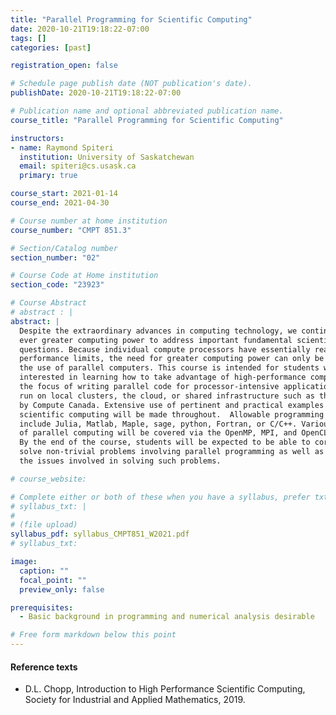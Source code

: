 ```yaml
---
title: "Parallel Programming for Scientific Computing"
date: 2020-10-21T19:18:22-07:00
tags: []
categories: [past]

registration_open: false

# Schedule page publish date (NOT publication's date).
publishDate: 2020-10-21T19:18:22-07:00

# Publication name and optional abbreviated publication name.
course_title: "Parallel Programming for Scientific Computing"

instructors:
- name: Raymond Spiteri
  institution: University of Saskatchewan
  email: spiteri@cs.usask.ca
  primary: true

course_start: 2021-01-14
course_end: 2021-04-30

# Course number at home institution
course_number: "CMPT 851.3"

# Section/Catalog number
section_number: "02"

# Course Code at Home institution
section_code: "23923"

# Course Abstract
# abstract : |
abstract: |
  Despite the extraordinary advances in computing technology, we continue to need
  ever greater computing power to address important fundamental scientific
  questions. Because individual compute processors have essentially reached their
  performance limits, the need for greater computing power can only be met through
  the use of parallel computers. This course is intended for students who are
  interested in learning how to take advantage of high-performance computing with
  the focus of writing parallel code for processor-intensive applications to be
  run on local clusters, the cloud, or shared infrastructure such as that provided
  by Compute Canada. Extensive use of pertinent and practical examples from
  scientific computing will be made throughout.  Allowable programming languages
  include Julia, Matlab, Maple, sage, python, Fortran, or C/C++. Various paradigms
  of parallel computing will be covered via the OpenMP, MPI, and OpenCL libraries.
  By the end of the course, students will be expected to be able to correctly
  solve non-trivial problems involving parallel programming as well as appreciate
  the issues involved in solving such problems.

# course_website:

# Complete either or both of these when you have a syllabus, prefer txt!
# syllabus_txt: |
#
# (file upload)
syllabus_pdf: syllabus_CMPT851_W2021.pdf
# syllabus_txt:

image:
  caption: ""
  focal_point: ""
  preview_only: false

prerequisites:
  - Basic background in programming and numerical analysis desirable

# Free form markdown below this point
---
```

#### Reference texts
 * D.L. Chopp, Introduction to High Performance Scientific Computing, Society for Industrial and Applied Mathematics, 2019.

